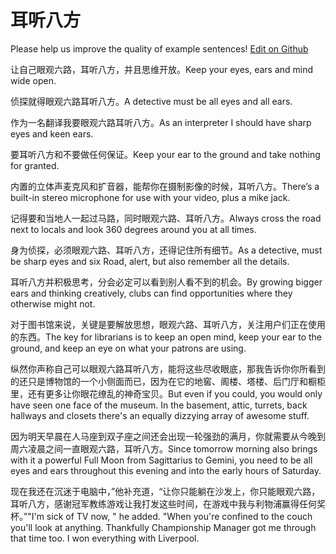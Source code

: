 # 耳听八方

Please help us improve the quality of example sentences! [Edit on Github](https://github.com/jiyushe/jiyu-example-sentence-source/blob/main/chinese/ertingbafang.md)

<p><span class="chinese">让自己眼观六路，耳听八方，并且思维开放。</span><span class="english">Keep your eyes, ears and mind wide open.</span></p>

<p><span class="chinese">侦探就得眼观六路耳听八方。</span><span class="english">A detective must be all eyes and all ears.</span></p>

<p><span class="chinese">作为一名翻译我要眼观六路耳听八方。</span><span class="english">As an interpreter I should have sharp eyes and keen ears.</span></p>

<p><span class="chinese">要耳听八方和不要做任何保证。</span><span class="english">Keep your ear to the ground and take nothing for granted.</span></p>

<p><span class="chinese">内置的立体声麦克风和扩音器，能帮你在摄制影像的时候，耳听八方。</span><span class="english">There’s a built-in stereo microphone for use with your video, plus a mike jack.</span></p>

<p><span class="chinese">记得要和当地人一起过马路，同时眼观六路、耳听八方。</span><span class="english">Always cross the road next to locals and look 360 degrees around you at all times.</span></p>

<p><span class="chinese">身为侦探，必须眼观六路、耳听八方，还得记住所有细节。</span><span class="english">As a detective, must be sharp eyes and six Road, alert, but also remember all the details.</span></p>

<p><span class="chinese">耳听八方并积极思考，分会必定可以看到别人看不到的机会。</span><span class="english">By growing bigger ears and thinking creatively, clubs can find opportunities where they otherwise might not.</span></p>

<p><span class="chinese">对于图书馆来说，关键是要解放思想，眼观六路、耳听八方，关注用户们正在使用的东西。</span><span class="english">The key for librarians is to keep an open mind, keep your ear to the ground, and keep an eye on what your patrons are using.</span></p>

<p><span class="chinese">纵然你声称自己可以眼观六路耳听八方，能将这些尽收眼底，那我告诉你你所看到的还只是博物馆的一个小侧面而已，因为在它的地窖、阁楼、塔楼、后门厅和橱柜里，还有更多让你眼花缭乱的神奇宝贝。</span><span class="english">But even if you could, you would only have seen one face of the museum. In the basement, attic, turrets, back hallways and closets there's an equally dizzying array of awesome stuff.</span></p>

<p><span class="chinese">因为明天早晨在人马座到双子座之间还会出现一轮强劲的满月，你就需要从今晚到周六凌晨之间一直眼观六路，耳听八方。</span><span class="english">Since tomorrow morning also brings with it a powerful Full Moon from Sagittarius to Gemini, you need to be all eyes and ears throughout this evening and into the early hours of Saturday.</span></p>

<p><span class="chinese">现在我还在沉迷于电脑中，”他补充道，“让你只能躺在沙发上，你只能眼观六路，耳听八方，感谢冠军教练游戏让我打发这些时间，在游戏中我与利物浦赢得任何奖杯。”</span><span class="english">"I'm sick of TV now, " he added. "When you're confined to the couch you'll look at anything. Thankfully Championship Manager got me through that time too. I won everything with Liverpool.</span></p>

